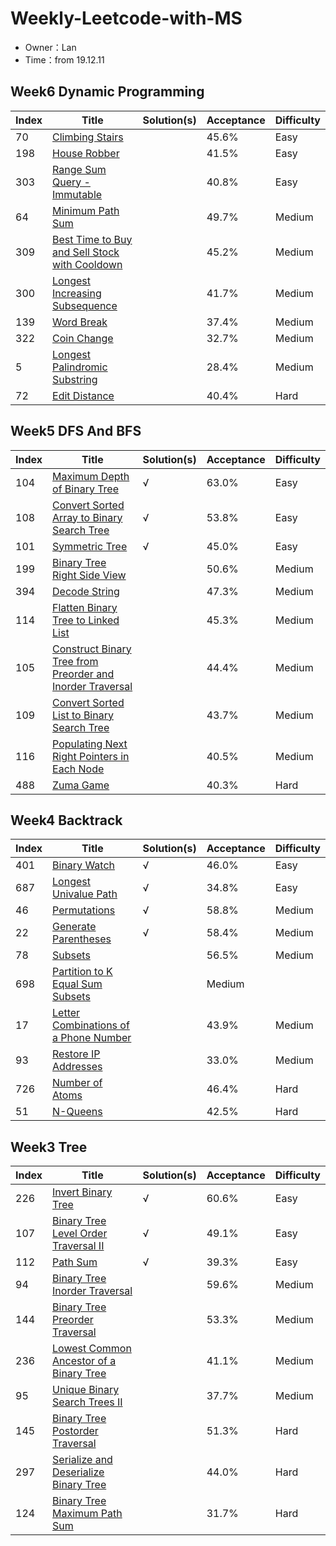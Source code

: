 # Weekly-Leetcode-with-MS
- Owner：Lan 
- Time：from 19.12.11

## Week6 Dynamic Programming
Index|Title|Solution(s)|Acceptance|Difficulty
-|-|-|-|-
70|[Climbing Stairs](https://leetcode.com/problems/climbing-stairs)||45.6%|Easy
198|[House Robber](https://leetcode.com/problems/house-robber)||41.5%|Easy
303|[Range Sum Query - Immutable](https://leetcode.com/problems/range-sum-query---immutable)||40.8%|Easy
64|[Minimum Path Sum](https://leetcode.com/problems/minimum-path-sum)||49.7%|Medium
309|[Best Time to Buy and Sell Stock with Cooldown](https://leetcode.com/problems/best-time-to-buy-and-sell-stock-with-cooldown)||45.2%|Medium
300|[Longest Increasing Subsequence](https://leetcode.com/problems/longest-increasing-subsequence)||41.7%|Medium
139|[Word Break](https://leetcode.com/problems/word-break)||37.4%|Medium
322|[Coin Change](https://leetcode.com/problems/coin-change)||32.7%|Medium
5|[Longest Palindromic Substring](https://leetcode.com/problems/longest-palindromic-substring)||28.4%|Medium
72|[Edit Distance](https://leetcode.com/problems/edit-distance)||40.4%|Hard

## Week5 DFS And BFS
Index|Title|Solution(s)|Acceptance|Difficulty
-|-|-|-|-
104|[Maximum Depth of Binary Tree](https://leetcode.com/problems/maximum-depth-of-binary-tree)|√|63.0%|Easy
108|[Convert Sorted Array to Binary Search Tree](https://leetcode.com/problems/convert-sorted-array-to-binary-search-tree)|√|53.8%|Easy
101|[Symmetric Tree](https://leetcode.com/problems/symmetric-tree)|√|45.0%|Easy
199|[Binary Tree Right Side View](https://leetcode.com/problems/binary-tree-right-side-view)||50.6%|Medium
394|[Decode String](https://leetcode.com/problems/decode-string)||47.3%|Medium
114|[Flatten Binary Tree to Linked List](https://leetcode.com/problems/flatten-binary-tree-to-linked-list)||45.3%|Medium
105|[Construct Binary Tree from Preorder and Inorder Traversal](https://leetcode.com/problems/construct-binary-tree-from-preorder-and-inorder-traversal)||44.4%|Medium
109|[Convert Sorted List to Binary Search Tree](https://leetcode.com/problems/convert-sorted-list-to-binary-search-tree)||43.7%|Medium
116|[Populating Next Right Pointers in Each Node](https://leetcode.com/problems/populating-next-right-pointers-in-each-node)||40.5%|Medium
488|[Zuma Game](https://leetcode.com/problems/zuma-game)||40.3%|Hard


## Week4 Backtrack
Index|Title|Solution(s)|Acceptance|Difficulty
-|-|-|-|-
401|[Binary Watch](https://leetcode.com/problems/binary-watch)|√|46.0%|Easy
687|[Longest Univalue Path](https://leetcode.com/problems/longest-univalue-path)|√|34.8%|Easy
46|[Permutations](https://leetcode.com/problems/permutations)|√|58.8%|Medium
22|[Generate Parentheses](https://leetcode.com/problems/generate-parentheses)|√|58.4%|Medium
78|[Subsets](https://leetcode.com/problems/subsets)||56.5%|Medium
698|[Partition to K Equal Sum Subsets](https://leetcode.com/problems/partition-to-k-equal-sum-subsets)||Medium
17|[Letter Combinations of a Phone Number](https://leetcode.com/problems/letter-combinations-of-a-phone-number)||43.9%|Medium
93|[Restore IP Addresses](https://leetcode.com/problems/restore-ip-addresses)||33.0%|Medium
726|[Number of Atoms](https://leetcode.com/problems/number-of-atoms)||46.4%|Hard
51|[N-Queens](https://leetcode.com/problems/n-queens)||42.5%|Hard


## Week3 Tree
Index|Title|Solution(s)|Acceptance|Difficulty
-|-|-|-|-
226|[Invert Binary Tree](https://leetcode.com/problems/invert-binary-tree)|√|60.6%|Easy
107|[Binary Tree Level Order Traversal II](https://leetcode.com/problems/binary-tree-level-order-traversal-ii)|√|49.1%|Easy
112|[Path Sum](https://leetcode.com/problems/path-sum)|√|39.3%|Easy
94|[Binary Tree Inorder Traversal](https://leetcode.com/problems/binary-tree-inorder-traversal)||59.6%|Medium
144|[Binary Tree Preorder Traversal](https://leetcode.com/problems/binary-tree-preorder-traversal)||53.3%|Medium
236|[Lowest Common Ancestor of a Binary Tree](https://leetcode.com/problems/lowest-common-ancestor-of-a-binary-tree)||41.1%|Medium
95|[Unique Binary Search Trees II](https://leetcode.com/problems/unique-binary-search-trees-ii)||37.7%|Medium
145|[Binary Tree Postorder Traversal](https://leetcode.com/problems/binary-tree-postorder-traversal)||51.3%|Hard
297|[Serialize and Deserialize Binary Tree](https://leetcode.com/problems/serialize-and-deserialize-binary-tree)||44.0%|Hard
124|[Binary Tree Maximum Path Sum](https://leetcode.com/problems/binary-tree-maximum-path-sum)||31.7%|Hard